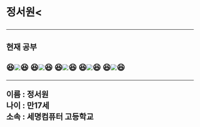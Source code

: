 <h1>정서원<
<hr>
  
<h2> 현재 공부<h2>
  

😆![](https://img.shields.io/badge/HTML5-CSS3-blue)😆 
😆![](https://img.shields.io/badge/web-javascript-orange)😆
😆![](https://img.shields.io/badge/programming-c-green)😆
😆![](https://img.shields.io/badge/programming-java-green)😆
😆![](https://img.shields.io/badge/database-sql-pink)😆<br>
<hr>
 이름 : 정서원 <br>
 나이 : 만17세 <br>
 소속 : 세명컴퓨터 고등학교 <br>
 
